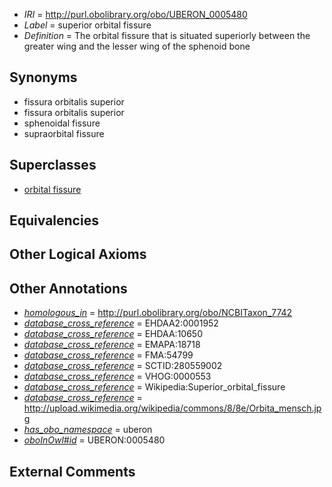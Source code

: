  * *IRI* = http://purl.obolibrary.org/obo/UBERON_0005480
 * *Label* = superior orbital fissure
 * *Definition* = The orbital fissure that is situated superiorly between the greater wing and the lesser wing of the sphenoid bone

## Synonyms

 * fissura orbitalis superior
 * fissura orbitalis superior
 * sphenoidal fissure
 * supraorbital fissure

## Superclasses

 * [orbital fissure](../../UBERON/71/UBERON_0006271.md)

## Equivalencies


## Other Logical Axioms


## Other Annotations

 * *[homologous_in](../../core#homologous/in/core#homologous_in.md)* = http://purl.obolibrary.org/obo/NCBITaxon_7742
 * *[database_cross_reference](../../ef/oboInOwl#hasDbXref.md)* = EHDAA2:0001952
 * *[database_cross_reference](../../ef/oboInOwl#hasDbXref.md)* = EHDAA:10650
 * *[database_cross_reference](../../ef/oboInOwl#hasDbXref.md)* = EMAPA:18718
 * *[database_cross_reference](../../ef/oboInOwl#hasDbXref.md)* = FMA:54799
 * *[database_cross_reference](../../ef/oboInOwl#hasDbXref.md)* = SCTID:280559002
 * *[database_cross_reference](../../ef/oboInOwl#hasDbXref.md)* = VHOG:0000553
 * *[database_cross_reference](../../ef/oboInOwl#hasDbXref.md)* = Wikipedia:Superior_orbital_fissure
 * *[database_cross_reference](../../ef/oboInOwl#hasDbXref.md)* = http://upload.wikimedia.org/wikipedia/commons/8/8e/Orbita_mensch.jpg
 * *[has_obo_namespace](../../ce/oboInOwl#hasOBONamespace.md)* = uberon
 * *[oboInOwl#id](../../id/oboInOwl#id.md)* = UBERON:0005480

## External Comments

